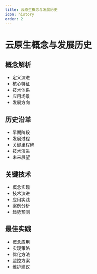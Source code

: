 ```yaml
---
title: 云原生概念与发展历史
icon: history
order: 2
---
```


# 云原生概念与发展历史

## 概念解析
- 定义演进
- 核心特征
- 技术体系
- 应用场景
- 发展方向

## 历史沿革
- 早期阶段
- 发展过程
- 关键里程碑
- 技术演进
- 未来展望

## 关键技术
- 概念实现
- 技术演进
- 应用实践
- 案例分析
- 趋势预测

## 最佳实践
- 概念应用
- 实现策略
- 优化方法
- 监控方案
- 维护建议
